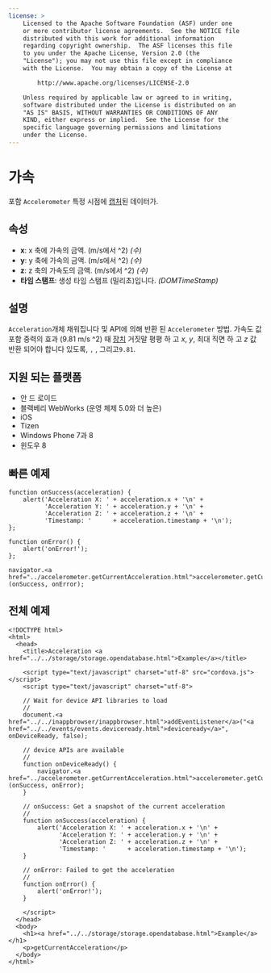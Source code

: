 ```yaml
---
license: >
    Licensed to the Apache Software Foundation (ASF) under one
    or more contributor license agreements.  See the NOTICE file
    distributed with this work for additional information
    regarding copyright ownership.  The ASF licenses this file
    to you under the Apache License, Version 2.0 (the
    "License"); you may not use this file except in compliance
    with the License.  You may obtain a copy of the License at

        http://www.apache.org/licenses/LICENSE-2.0

    Unless required by applicable law or agreed to in writing,
    software distributed under the License is distributed on an
    "AS IS" BASIS, WITHOUT WARRANTIES OR CONDITIONS OF ANY
    KIND, either express or implied.  See the License for the
    specific language governing permissions and limitations
    under the License.
---
```


# 가속

포함 `Accelerometer` 특정 시점에 <a href="../../media/capture/capture.html">캡처</a>된 데이터가.

## 속성

*   **x**: x 축에 가속의 금액. (m/s에서 ^2) *(수)*
*   **y**: y 축에 가속의 금액. (m/s에서 ^2) *(수)*
*   **z**: z 축의 가속도의 금액. (m/s에서 ^2) *(수)*
*   **타임 스탬프**: 생성 타임 스탬프 (밀리초)입니다. *(DOMTimeStamp)*

## 설명

`Acceleration`개체 채워집니다 및 API에 의해 반환 된 `Accelerometer` 방법. 가속도 값 포함 중력의 효과 (9.81 m/s ^2) 때 <a href="../../device/device.html">장치</a> 거짓말 평평 하 고 *x*, *y*, 최대 직면 하 고 *z* 값 반환 되어야 합니다 있도록, `` , `` , 그리고`9.81`.

## 지원 되는 플랫폼

*   안 드 로이드
*   블랙베리 WebWorks (운영 체제 5.0와 더 높은)
*   iOS
*   Tizen
*   Windows Phone 7과 8
*   윈도우 8

## 빠른 예제

    function onSuccess(acceleration) {
        alert('Acceleration X: ' + acceleration.x + '\n' +
              'Acceleration Y: ' + acceleration.y + '\n' +
              'Acceleration Z: ' + acceleration.z + '\n' +
              'Timestamp: '      + acceleration.timestamp + '\n');
    };
    
    function onError() {
        alert('onError!');
    };
    
    navigator.<a href="../accelerometer.getCurrentAcceleration.html">accelerometer.getCurrentAcceleration</a>(onSuccess, onError);
    

## 전체 예제

    <!DOCTYPE html>
    <html>
      <head>
        <title>Acceleration <a href="../../storage/storage.opendatabase.html">Example</a></title>
    
        <script type="text/javascript" charset="utf-8" src="cordova.js"></script>
        <script type="text/javascript" charset="utf-8">
    
        // Wait for device API libraries to load
        //
        document.<a href="../../inappbrowser/inappbrowser.html">addEventListener</a>("<a href="../../events/events.deviceready.html">deviceready</a>", onDeviceReady, false);
    
        // device APIs are available
        //
        function onDeviceReady() {
            navigator.<a href="../accelerometer.getCurrentAcceleration.html">accelerometer.getCurrentAcceleration</a>(onSuccess, onError);
        }
    
        // onSuccess: Get a snapshot of the current acceleration
        //
        function onSuccess(acceleration) {
            alert('Acceleration X: ' + acceleration.x + '\n' +
                  'Acceleration Y: ' + acceleration.y + '\n' +
                  'Acceleration Z: ' + acceleration.z + '\n' +
                  'Timestamp: '      + acceleration.timestamp + '\n');
        }
    
        // onError: Failed to get the acceleration
        //
        function onError() {
            alert('onError!');
        }
    
        </script>
      </head>
      <body>
        <h1><a href="../../storage/storage.opendatabase.html">Example</a></h1>
        <p>getCurrentAcceleration</p>
      </body>
    </html>